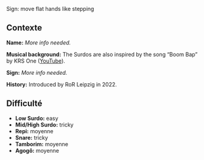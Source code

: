 Sign: move flat hands like stepping

## Contexte

**Name:** _More info needed._

**Musical background:** The Surdos are also inspired by the song “Boom Bap” by
KRS One ([YouTube](https://www.youtube.com/watch?v=iaYDe3gu1go)).

**Sign:** _More info needed._

**History:** Introduced by RoR Leipzig in 2022.

## Difficulté

* **Low Surdo:** easy
* **Mid/High Surdo:** tricky
* **Repi:** moyenne
* **Snare:** tricky
* **Tamborim:** moyenne
* **Agogô:** moyenne
